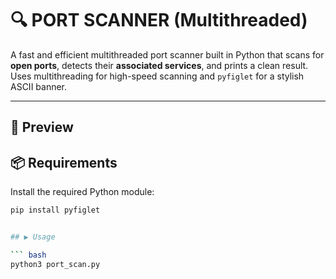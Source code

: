 # 🔍 PORT SCANNER (Multithreaded)

A fast and efficient multithreaded port scanner built in Python that scans for **open ports**, detects their **associated services**, and prints a clean result. Uses multithreading for high-speed scanning and `pyfiglet` for a stylish ASCII banner.

---

## 📸 Preview


## 📦 Requirements

Install the required Python module:

```bash
pip install pyfiglet


## ▶️ Usage

``` bash
python3 port_scan.py

